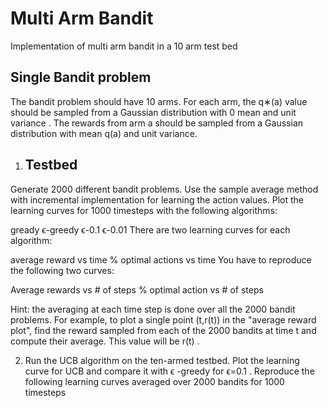 # Multi Arm Bandit
Implementation of multi arm bandit in a 10 arm test bed

## Single Bandit problem
The bandit problem should have  10  arms. For each arm, the  q∗(a)  value should be sampled from a Gaussian distribution with  0  mean and unit variance . The rewards from arm  a  should be sampled from a Gaussian distribution with mean  q(a)  and unit variance.

1. ## Testbed
Generate 2000 different bandit problems. Use the sample average method with incremental implementation for learning the action values. Plot the learning curves for 1000 timesteps with the following algorithms:

gready
ϵ-greedy
ϵ-0.1
ϵ-0.01
There are two learning curves for each algorithm:

average reward vs time
% optimal actions vs time
You have to reproduce the following two curves:

Average rewards vs # of steps
% optimal action vs # of steps

Hint: the averaging at each time step is done over all the 2000 bandit problems. For example, to plot a single point  (t,r(t))  in the "average reward plot", find the reward sampled from each of the 2000 bandits at time  t  and compute their average. This value will be  r(t) .

2. Run the UCB algorithm on the ten-armed testbed. Plot the learning curve for UCB and compare it with  ϵ -greedy for  ϵ=0.1 . Reproduce the following learning curves averaged over 2000 bandits for 1000 timesteps

